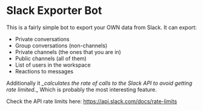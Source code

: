 # Slack Exporter Bot

This is a fairly simple bot to export your OWN data from Slack.
It can export:
- Private conversations
- Group conversations (non-channels)
- Private channels (the ones that you are in)
- Public channels (all of them)
- List of users in the workspace
- Reactions to messages

Additionally it *_calculates the rate of calls to the Slack API to avoid getting rate limited.*_ Which is probably the most interesting feature.

Check the API rate limits here: https://api.slack.com/docs/rate-limits

